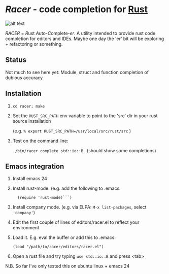 # *Racer* - code completion for [Rust](http://www.rust-lang.org/)

![alt text](https://github.com/phildawes/racer/raw/master/images/racer1.png "Racer emacs session")

*RACER* = *R*ust *A*uto-*C*omplete-*er*. A utility intended to provide rust code completion for editors and IDEs. Maybe one day the 'er' bit will be exploring + refactoring or something.

## Status

Not much to see here yet: Module, struct and function completion of dubious accuracy

## Installation

1. ```cd racer; make```

2. Set the ```RUST_SRC_PATH``` env variable to point to the 'src' dir in your rust source installation

   (e.g. ```% export RUST_SRC_PATH=/usr/local/src/rust/src``` )

3. Test on the command line: 

   ```./bin/racer complete std::io::B ```  (should show some completions)


## Emacs integration

1. Install emacs 24

2. Install rust-mode. (e.g. add the following to .emacs:

   ```(add-to-list 'load-path "<rust-srcdir>/src/etc/emacs/")
     (require 'rust-mode)```)

3. Install company mode. (e.g. via ELPA: ```M-x list-packages```, select ```'company'```)

4. Edit the first couple of lines of editors/racer.el to reflect your environment

5. Load it. E.g. eval the buffer or add this to .emacs:

     ```(load "/path/to/racer/editors/racer.el")```

6. Open a rust file and try typing ```use std::io::B``` and press \<tab\>

N.B. So far I've only tested this on ubuntu linux + emacs 24
